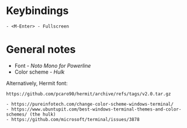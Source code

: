 # Keybindings

```
- <M-Enter> - Fullscreen
```

# General notes

* Font - *Noto Mono for Powerline*
* Color scheme - *Hulk*

Alternatively, Hermit font:

```
https://github.com/pcaro90/hermit/archive/refs/tags/v2.0.tar.gz
````

```
- https://pureinfotech.com/change-color-scheme-windows-terminal/
- https://www.ubuntupit.com/best-windows-terminal-themes-and-color-schemes/ (the hulk)
- https://github.com/microsoft/terminal/issues/3878
```

